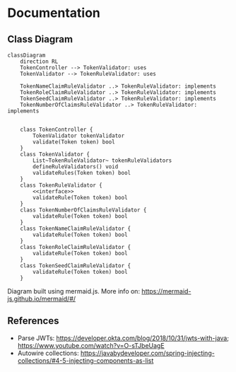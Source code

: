 # Documentation

## Class Diagram
```mermaid
classDiagram
    direction RL
    TokenController --> TokenValidator: uses
    TokenValidator --> TokenRuleValidator: uses
    
    TokenNameClaimRuleValidator ..> TokenRuleValidator: implements
    TokenRoleClaimRuleValidator ..> TokenRuleValidator: implements
    TokenSeedClaimRuleValidator ..> TokenRuleValidator: implements
    TokenNumberOfClaimsRuleValidator ..> TokenRuleValidator: implements
    
    
    class TokenController {
        TokenValidator tokenValidator
        validate(Token token) bool
    }
    class TokenValidator {
        List~TokenRuleValidator~ tokenRuleValidators
        defineRuleValidators() void
        validateRules(Token token) bool
    }
    class TokenRuleValidator {
        <<interface>>
        validateRule(Token token) bool
    }
    class TokenNumberOfClaimsRuleValidator {
        validateRule(Token token) bool
    }
    class TokenNameClaimRuleValidator {
        validateRule(Token token) bool
    }
    class TokenRoleClaimRuleValidator {
        validateRule(Token token) bool
    }
    class TokenSeedClaimRuleValidator {
        validateRule(Token token) bool
    }
```
Diagram built using mermaid.js. More info on: https://mermaid-js.github.io/mermaid/#/

## References
* Parse JWTs: https://developer.okta.com/blog/2018/10/31/jwts-with-java; https://www.youtube.com/watch?v=O-sTJbeUagE
* Autowire collections: https://javabydeveloper.com/spring-injecting-collections/#4-5-injecting-components-as-list